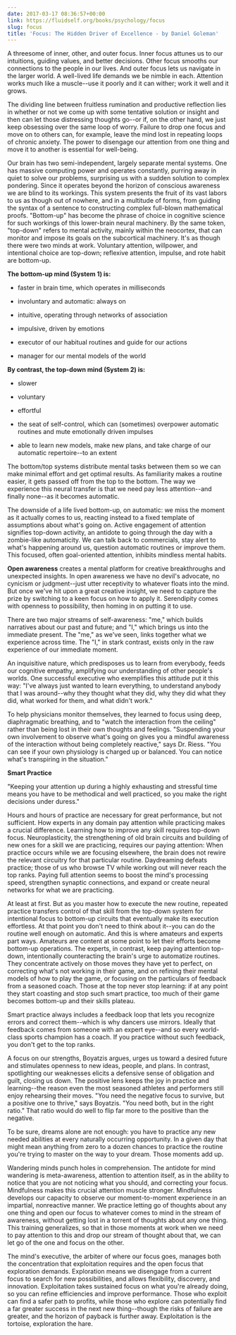 ```yaml
---
date: 2017-03-17 08:36:57+00:00
link: https://fluidself.org/books/psychology/focus
slug: focus
title: 'Focus: The Hidden Driver of Excellence - by Daniel Goleman'
---
```


A threesome of inner, other, and outer focus. Inner focus attunes us to our intuitions, guiding values, and better decisions. Other focus smooths our connections to the people in our lives. And outer focus lets us navigate in the larger world. A well-lived life demands we be nimble in each. Attention works much like a muscle--use it poorly and it can wither; work it well and it grows.

The dividing line between fruitless rumination and productive reflection lies in whether or not we come up with some tentative solution or insight and then can let those distressing thoughts go--or if, on the other hand, we just keep obsessing over the same loop of worry. Failure to drop one focus and move on to others can, for example, leave the mind lost in repeating loops of chronic anxiety. The power to disengage our attention from one thing and move it to another is essential for well-being.

Our brain has two semi-independent, largely separate mental systems. One has massive computing power and operates constantly, purring away in quiet to solve our problems, surprising us with a sudden solution to complex pondering. Since it operates beyond the horizon of conscious awareness we are blind to its workings. This system presents the fruit of its vast labors to us as though out of nowhere, and in a multitude of forms, from guiding the syntax of a sentence to constructing complex full-blown mathematical proofs. "Bottom-up" has become the phrase of choice in cognitive science for such workings of this lower-brain neural machinery. By the same token, "top-down" refers to mental activity, mainly within the neocortex, that can monitor and impose its goals on the subcortical machinery. It's as though there were two minds at work. Voluntary attention, willpower, and intentional choice are top-down; reflexive attention, impulse, and rote habit are bottom-up.

**The bottom-up mind (System 1) is:**

- faster in brain time, which operates in milliseconds

- involuntary and automatic: always on

- intuitive, operating through networks of association

- impulsive, driven by emotions

- executor of our habitual routines and guide for our actions

- manager for our mental models of the world

**By contrast, the top-down mind (System 2) is:**

- slower

- voluntary

- effortful

- the seat of self-control, which can (sometimes) overpower automatic routines and mute emotionally driven impulses

- able to learn new models, make new plans, and take charge of our automatic repertoire--to an extent

The bottom/top systems distribute mental tasks between them so we can make minimal effort and get optimal results. As familiarity makes a routine easier, it gets passed off from the top to the bottom. The way we experience this neural transfer is that we need pay less attention--and finally none--as it becomes automatic.

The downside of a life lived bottom-up, on automatic: we miss the moment as it actually comes to us, reacting instead to a fixed template of assumptions about what's going on. Active engagement of attention signifies top-down activity, an antidote to going through the day with a zombie-like automaticity. We can talk back to commercials, stay alert to what's happening around us, question automatic routines or improve them. This focused, often goal-oriented attention, inhibits mindless mental habits.

**Open awareness** creates a mental platform for creative breakthroughs and unexpected insights. In open awareness we have no devil's advocate, no cynicism or judgment--just utter receptivity to whatever floats into the mind. But once we've hit upon a great creative insight, we need to capture the prize by switching to a keen focus on how to apply it. Serendipity comes with openness to possibility, then homing in on putting it to use.

There are two major streams of self-awareness: "me," which builds narratives about our past and future; and "I," which brings us into the immediate present. The "me," as we've seen, links together what we experience across time. The "I," in stark contrast, exists only in the raw experience of our immediate moment.

An inquisitive nature, which predisposes us to learn from everybody, feeds our cognitive empathy, amplifying our understanding of other people's worlds. One successful executive who exemplifies this attitude put it this way: "I've always just wanted to learn everything, to understand anybody that I was around--why they thought what they did, why they did what they did, what worked for them, and what didn't work."

To help physicians monitor themselves, they learned to focus using deep, diaphragmatic breathing, and to "watch the interaction from the ceiling" rather than being lost in their own thoughts and feelings. "Suspending your own involvement to observe what's going on gives you a mindful awareness of the interaction without being completely reactive," says Dr. Riess. "You can see if your own physiology is charged up or balanced. You can notice what's transpiring in the situation."

**Smart Practice**

"Keeping your attention up during a highly exhausting and stressful time means you have to be methodical and well practiced, so you make the right decisions under duress."

Hours and hours of practice are necessary for great performance, but not sufficient. How experts in any domain pay attention while practicing makes a crucial difference. Learning how to improve any skill requires top-down focus. Neuroplasticity, the strengthening of old brain circuits and building of new ones for a skill we are practicing, requires our paying attention: When practice occurs while we are focusing elsewhere, the brain does not rewire the relevant circuitry for that particular routine. Daydreaming defeats practice; those of us who browse TV while working out will never reach the top ranks. Paying full attention seems to boost the mind's processing speed, strengthen synaptic connections, and expand or create neural networks for what we are practicing.

At least at first. But as you master how to execute the new routine, repeated practice transfers control of that skill from the top-down system for intentional focus to bottom-up circuits that eventually make its execution effortless. At that point you don't need to think about it--you can do the routine well enough on automatic. And this is where amateurs and experts part ways. Amateurs are content at some point to let their efforts become bottom-up operations. The experts, in contrast, keep paying attention top-down, intentionally counteracting the brain's urge to automatize routines. They concentrate actively on those moves they have yet to perfect, on correcting what's not working in their game, and on refining their mental models of how to play the game, or focusing on the particulars of feedback from a seasoned coach. Those at the top never stop learning: if at any point they start coasting and stop such smart practice, too much of their game becomes bottom-up and their skills plateau.

Smart practice always includes a feedback loop that lets you recognize errors and correct them--which is why dancers use mirrors. Ideally that feedback comes from someone with an expert eye--and so every world-class sports champion has a coach. If you practice without such feedback, you don't get to the top ranks.

A focus on our strengths, Boyatzis argues, urges us toward a desired future and stimulates openness to new ideas, people, and plans. In contrast, spotlighting our weaknesses elicits a defensive sense of obligation and guilt, closing us down. The positive lens keeps the joy in practice and learning--the reason even the most seasoned athletes and performers still enjoy rehearsing their moves. "You need the negative focus to survive, but a positive one to thrive," says Boyatzis. "You need both, but in the right ratio." That ratio would do well to flip far more to the positive than the negative.

To be sure, dreams alone are not enough: you have to practice any new needed abilities at every naturally occurring opportunity. In a given day that might mean anything from zero to a dozen chances to practice the routine you're trying to master on the way to your dream. Those moments add up.

Wandering minds punch holes in comprehension. The antidote for mind wandering is meta-awareness, attention to attention itself, as in the ability to notice that you are not noticing what you should, and correcting your focus. Mindfulness makes this crucial attention muscle stronger. Mindfulness develops our capacity to observe our moment-to-moment experience in an impartial, nonreactive manner. We practice letting go of thoughts about any one thing and open our focus to whatever comes to mind in the stream of awareness, without getting lost in a torrent of thoughts about any one thing. This training generalizes, so that in those moments at work when we need to pay attention to this and drop our stream of thought about that, we can let go of the one and focus on the other.

The mind's executive, the arbiter of where our focus goes, manages both the concentration that exploitation requires and the open focus that exploration demands. Exploration means we disengage from a current focus to search for new possibilities, and allows flexibility, discovery, and innovation. Exploitation takes sustained focus on what you're already doing, so you can refine efficiencies and improve performance. Those who exploit can find a safer path to profits, while those who explore can potentially find a far greater success in the next new thing--though the risks of failure are greater, and the horizon of payback is further away. Exploitation is the tortoise, exploration the hare.
